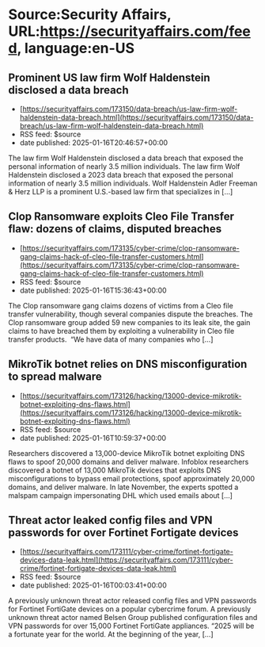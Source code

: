 # Source:Security Affairs, URL:https://securityaffairs.com/feed, language:en-US

## Prominent US law firm Wolf Haldenstein disclosed a data breach
 - [https://securityaffairs.com/173150/data-breach/us-law-firm-wolf-haldenstein-data-breach.html](https://securityaffairs.com/173150/data-breach/us-law-firm-wolf-haldenstein-data-breach.html)
 - RSS feed: $source
 - date published: 2025-01-16T20:46:57+00:00

The law firm Wolf Haldenstein disclosed a data breach that exposed the personal information of nearly 3.5 million individuals. The law firm Wolf Haldenstein disclosed a 2023 data breach that exposed the personal information of nearly 3.5 million individuals. Wolf Haldenstein Adler Freeman &#38; Herz LLP is a prominent U.S.-based law firm that specializes in [&#8230;]

## Clop Ransomware exploits Cleo File Transfer flaw: dozens of claims, disputed breaches
 - [https://securityaffairs.com/173135/cyber-crime/clop-ransomware-gang-claims-hack-of-cleo-file-transfer-customers.html](https://securityaffairs.com/173135/cyber-crime/clop-ransomware-gang-claims-hack-of-cleo-file-transfer-customers.html)
 - RSS feed: $source
 - date published: 2025-01-16T15:36:43+00:00

The Clop ransomware gang claims dozens of victims from a Cleo file transfer vulnerability, though several companies dispute the breaches. The Clop ransomware group added 59 new companies to its leak site, the gain claims to have breached them by exploiting a vulnerability ​​in Cleo file transfer products.  &#8220;We have data of many companies who [&#8230;]

## MikroTik botnet relies on DNS misconfiguration to spread malware
 - [https://securityaffairs.com/173126/hacking/13000-device-mikrotik-botnet-exploiting-dns-flaws.html](https://securityaffairs.com/173126/hacking/13000-device-mikrotik-botnet-exploiting-dns-flaws.html)
 - RSS feed: $source
 - date published: 2025-01-16T10:59:37+00:00

Researchers discovered a 13,000-device MikroTik botnet exploiting DNS flaws to spoof 20,000 domains and deliver malware. Infoblox researchers discovered a botnet of 13,000 MikroTik devices that exploits DNS misconfigurations to bypass email protections, spoof approximately 20,000 domains, and deliver malware. In late November, the experts spotted a malspam campaign impersonating DHL which used emails about [&#8230;]

## Threat actor leaked config files and VPN passwords for over Fortinet Fortigate devices
 - [https://securityaffairs.com/173111/cyber-crime/fortinet-fortigate-devices-data-leak.html](https://securityaffairs.com/173111/cyber-crime/fortinet-fortigate-devices-data-leak.html)
 - RSS feed: $source
 - date published: 2025-01-16T00:03:41+00:00

A previously unknown threat actor released config files and VPN passwords for Fortinet FortiGate devices on a popular cybercrime forum. A previously unknown threat actor named Belsen Group published configuration files and VPN passwords for over 15,000 Fortinet FortiGate appliances. &#8220;2025 will be a fortunate year for the world. At the beginning of the year, [&#8230;]

